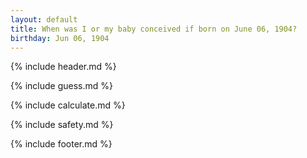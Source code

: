 ```yaml
---
layout: default
title: When was I or my baby conceived if born on June 06, 1904?
birthday: Jun 06, 1904
---
```


{% include header.md %}

{% include guess.md %}

{% include calculate.md %}

{% include safety.md %}

{% include footer.md %}



